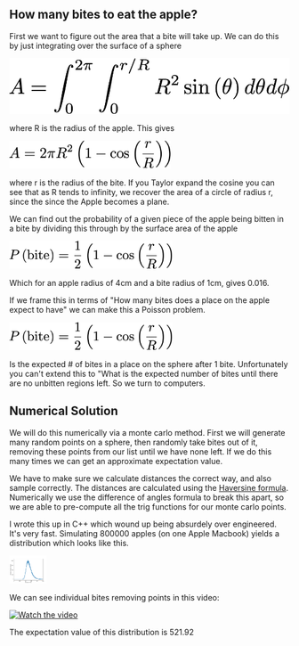 ## How many bites to eat the apple?

First we want to figure out the area that a bite will take up. We can do this by just integrating over the surface of a sphere

<img src="https://github.com/rvilim/riddler-apple-eating/blob/master/images/integral_setup.png" height="100">

where R is the radius of the apple. This gives

<img src="https://github.com/rvilim/riddler-apple-eating/blob/master/images/bite_area.png" height="50">

where r is the radius of the bite. If you Taylor expand the cosine you can see that as R tends to infinity, we recover the area of a circle of radius r, since the since the Apple becomes a plane.

We can find out the probability of a given piece of the apple being bitten in a bite by dividing this through by the surface area of the apple

<img src="https://github.com/rvilim/riddler-apple-eating/blob/master/images/prob_bite.png" height="50">

Which for an apple radius of 4cm and a bite radius of 1cm, gives 0.016.

If we frame this in terms of "How many bites does a place on the apple expect to have" we can make this a Poisson problem. 

<img src="https://github.com/rvilim/riddler-apple-eating/blob/master/images/prob_bite.png" height="50">

Is the expected # of bites in a place on the sphere after 1 bite. Unfortunately you can't extend this to "What is the expected number of bites until there are no unbitten regions left. So we turn to computers.

## Numerical Solution

We will do this numerically via a monte carlo method. First we will generate many random points on a sphere, then randomly take bites out of it, removing these points from our list until we have none left. If we do this many times we can get an approximate expectation value. 

We have to make sure we calculate distances the correct way, and also sample correctly. The distances are calculated using the [Haversine formula](https://en.wikipedia.org/wiki/Haversine_formula). Numerically we use the difference of angles formula to break this apart, so we are able to pre-compute all the trig functions for our monte carlo points. 

I wrote this up in C++ which wound up being absurdely over engineered. It's very fast. Simulating 800000 apples (on one Apple Macbook) yields a distribution which looks like this.

<img src="https://github.com/rvilim/riddler-apple-eating/blob/master/images/bites_dist.png" height="50">

We can see individual bites removing points in this video:

[![Watch the video](https://img.youtube.com/vi/wufyiJU0Lv4/maxresdefault.jpg)](https://youtu.be/wufyiJU0Lv4)

The expectation value of this distribution is 521.92
